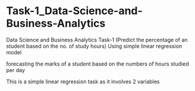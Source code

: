 # Task-1_Data-Science-and-Business-Analytics

Data Science and Business Analytics Task-1 (Predict the percentage of an student based on the no. of study hours) Using simple linear regression model

forecasting the marks of a student based on the numbers of hours studied per day

This is a simple linear regression task as it involves 2 variables
